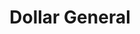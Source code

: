 ---
title: "Dollar General"
url: /topeka/dollar-general-southeast-29th-street/
shop: variety store
---